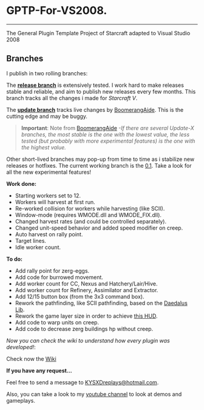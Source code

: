 # GPTP-For-VS2008.
--------
The General Plugin Template Project of Starcraft adapted to Visual Studio 2008

Branches
--------

I publish in two rolling branches:

The **[release branch](https://github.com/KYSXD/GPTP-For-VS2008/tree/release)** is extensively tested. I work hard to make releases stable and reliable, and aim to publish new releases every few months.
This branch tracks all the changes i made for *Starcraft V*.

The **[update branch](https://github.com/KYSXD/GPTP-For-VS2008/tree/update)** tracks live changes by [BoomerangAide](https://github.com/BoomerangAide/GPTP-For-VS2008). 
This is the cutting edge and may be buggy.

> **Important**: Note from [BoomerangAide](https://github.com/BoomerangAide)
*-If there are several Update-X branches, the most stable is the one with the lowest value, the less tested (but probably with more experimental features) is the one with the highest value.*

Other short-lived branches may pop-up from time to time as i stabilize new releases or hotfixes.
The current working branch is the
[0.1](https://github.com/KYSXD/GPTP-For-VS2008/tree/0.1).
Take a look for all the new experimental features!

**Work done:**

- Starting workers set to 12.
- Workers will harvest at first run.
- Re-worked collision for workers while harvesting (like SCII).
- Window-mode (requires WMODE.dll and WMODE_FIX.dll).
- Changed harvest rates (and could be controlled separately).
- Changed unit-speed behavior and added speed modifier on creep.
- Auto harvest on rally point.
- Target lines.
- Idle worker count.

**To do:**

- Add rally point for zerg-eggs.
- Add code for burrowed movement.
- Add worker count for CC, Nexus and Hatchery/Lair/Hive.
- Add worker count for Refinery, Assimilator and Extractor.
- Add 12/15 button box (from the 3x3 command box).
- Rework the pathfinding, like SCII pathfinding, based on the [Daedalus Lib](https://www.youtube.com/watch?v=SDH1AZLMZkY).
- Rework the game layer size in order to achieve [this HUD](http://www.moddb.com/members/kysxd/images/hud-20-wip1 ).
- Add code to warp units on creep.
- Add code to decrease zerg buildings hp without creep.

_Now you can check the wiki to understand how every plugin was developed!_:

Check now the
[Wiki](https://github.com/KYSXD/GPTP-For-VS2008/wiki)

**If you have any request...**

Feel free to send a message to KYSXDreplays@hotmail.com.

Also, you can take a look to my [youtube channel](https://www.youtube.com/user/KYSXD) to look at demos and gameplays.
